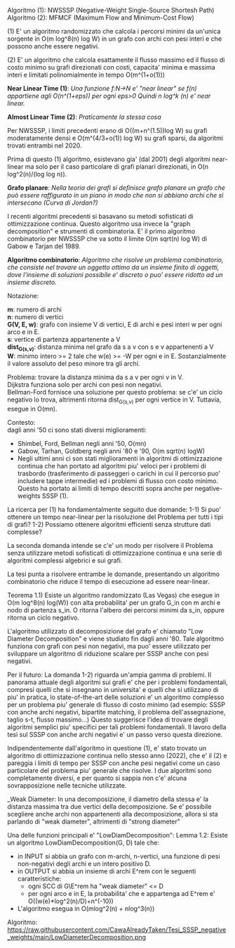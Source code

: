 Algoritmo (1): NWSSSP (Negative-Weight Single-Source Shortesh Path)
Algoritmo (2): MFMCF (Maximum Flow and Minimum-Cost Flow)

(1) E' un algoritmo randomizzato che calcola i percorsi minimi da un'unica sorgente in O(m log^8(n) log W) in un grafo con archi con pesi interi e che possono anche essere negativi.

(2) E' un algoritmo che calcola esattamente il flusso massimo ed il flusso di costo minimo su grafi direzionati con costi, capacita' minima e massima interi e limitati polinomialmente in tempo O(m^(1+o(1)))

**Near Linear Time (1)**:
_Una funzione f:N->N e' "near linear" se f(n) appartiene agli O(n^(1+eps)) per ogni eps>0
Quindi n log^k (n) e' near linear._

**Almost Linear Time (2)**:
_Praticamente la stessa cosa_

Per NWSSSP, i limiti precedenti erano di O((m+n^(1.5))log W) su grafi moderatamente densi e O(m^(4/3+o(1)) log W) su grafi sparsi, da algoritmi trovati entrambi nel 2020.

Prima di questo (1) algoritmo, esistevano gia' (dal 2001) degli algoritmi near-linear ma solo per il caso particolare di grafi planari direzionati, in O(n log^2(n)/(log log n)).

**Grafo planare**:
_Nella teoria dei grafi si definisce grafo planare un grafo che può essere raffigurato in un piano in modo che non si abbiano archi che si intersecano
(Curva di Jordan?)_

I recenti algoritmi precedenti si basavano su metodi sofisticati di ottimizzazione continua. Questo algoritmo usa invece la "graph decomposition" e strumenti di combinatoria. E' il primo algoritmo combinatorio per NWSSSP che va sotto il limite O(m sqrt(n) log W) di Gabow e Tarjan del 1989.

**Algoritmo combinatorio**:
_Algoritmo che risolve un problema combinatorio, che consiste nel trovare un oggetto ottimo da un insieme finito di oggetti, dove l'insieme di soluzioni possibile e' discreto o puo' essere ridotto ad un insieme discreto._

Notazione:

**m**: numero di archi  
**n**: numero di vertici  
**G(V, E, w)**: grafo con insieme V di vertici, E di archi e pesi interi w per ogni arco e in E.  
**s**: vertice di partenza appartenente a V  
**dist<sub>G(s,v)</sub>**: distanza minima nel grafo da s a v con s e v appartenenti a V  
**W**: minimo intero >= 2 tale che w(e) >= -W per ogni e in E. Sostanzialmente il valore assoluto del peso minore tra gli archi.  

Problema: trovare la distanza minima da s a v per ogni v in V.  
Dijkstra funziona solo per archi con pesi non negativi.   
Bellman-Ford fornisce una soluzione per questo problema: se c'e' un ciclo negativo lo trova, altrimenti ritorna dist<sub>G(s,v)</sub> per ogni vertice in V. Tuttavia, esegue in O(mn).

Contesto:  
dagli anni '50 ci sono stati diversi miglioramenti:  
* Shimbel, Ford, Bellman negli anni '50, O(mn)  
* Gabow, Tarhan, Goldberg negli anni '80 e '90, O(m sqrt(n) logW)  
* Negli ultimi anni ci son stati miglioramenti in algoritmi di ottimizzazione continua che han portato ad algoritmi piu' veloci per i problemi di trasbordo (trasferimento di passeggeri o carichi in cui il percorso puo' includere tappe intermedie) ed i problemi di flusso con costo minimo. Questo ha portato ai limiti di tempo descritti sopra anche per negative-weights SSSP (1).  

La ricerca per (1) ha fondamentalmente seguito due domande:
1-1) Si puo' ottenere un tempo near-linear per la risoluzione del Problema per tutti i tipi di grafi?
1-2) Possiamo ottenere algoritmi efficienti senza strutture dati complesse?

La seconda domanda intende se c'e' un modo per risolvere il Problema senza utilizzare metodi sofisticati di ottimizzazione continua e una serie di algoritmi complessi algebrici e sui grafi.

La tesi punta a risolvere entrambe le domande, presentando un algoritmo combinatorio che riduce il tempo di esecuzione ad essere near-linear.

Teorema 1.1) Esiste un algoritmo randomizzato (Las Vegas) che esegue in O(m log^8(n) log(W)) con alta probabilita' per un grafo G_in con m archi e nodo di partenza s_in. O ritorna l'albero dei percorsi minimi da s_in, oppure ritorna un ciclo negativo.

L'algoritmo utilizzato di decomposizione del grafo e' chiamato "Low Diameter Decomposition" e viene studiato fin dagli anni '80. Tale algoritmo funziona con grafi con pesi non negativi, ma puo' essere utilizzato per sviluppare un algoritmo di riduzione scalare per SSSP anche con pesi negativi.

Per il futuro: La domanda 1-2) riguarda un'ampia gamma di problemi. Il panorama attuale degli algoritmi sui grafi e' che per i problemi fondamentali, compresi quelli che si insegnano in universita' e quelli che si utilizzano di piu' in pratica, lo state-of-the-art delle soluzioni e' un algoritmo complesso per un problema piu' generale di flusso di costo minimo (ad esempio: SSSP con anche archi negativi, bipartite matching, il problema dell'assegnazione, taglio s-t, flusso massimo...)
Questo suggerisce l'idea di trovare degli algoritmi semplici piu' specifici per tali problemi fondamentali. Il lavoro della tesi sul SSSP con anche archi negativi e' un passo verso questa direzione.

Indipendentemente dall'algoritmo in questione (1), e' stato trovato un algoritmo di ottimizzazione continua nello stesso anno (2022), che e' il (2) e pareggia i limiti di tempo per SSSP con anche pesi negativi come un caso particolare del problema piu' generale che risolve. I due algoritmi sono completamente diversi, e per quanto si sappia non c'e' alcuna sovrapposizione nelle tecniche utilizzate.

_Weak Diameter:
In una decomposizione, il diametro della stessa e' la distanza massima tra due vertici della decomposizione. Se e' possibile scegliere anche archi non appartenenti alla decomposizione, allora si sta parlando di "weak diameter", altrimenti di "strong diameter"

Una delle funzioni principali e' "LowDiamDecomposition":
Lemma 1.2: Esiste un algoritmo LowDiamDecomposition(G, D) tale che:
- in INPUT si abbia un grafo con m-archi, n-vertici, una funzione di pesi non-negativi degli archi e un intero positivo D.
- in OUTPUT si abbia un insieme di archi E^rem con le seguenti caratteristiche:
    - ogni SCC di G\E^rem ha "weak diameter" <= D
    - per ogni arco e in E, la probabilita' che e appartenga ad E^rem e' O((w(e)*log^2(n)/D)+n^(-10))
- L'algoritmo esegua in O(mlog^2(n) + nlog^3(n))

Algoritmo: https://raw.githubusercontent.com/CawaAlreadyTaken/Tesi_SSSP_negative_weights/main/LowDiameterDecomposition.png
